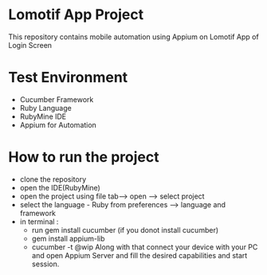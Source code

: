 # Lomotif App Project

This repository contains mobile automation using Appium on Lomotif App of Login Screen

# Test Environment
- Cucumber Framework
- Ruby Language
- RubyMine IDE
- Appium for Automation

# How to run the project
- clone the repository
- open the IDE(RubyMine)
- open the project using file tab--> open --> select project
- select the language - Ruby from preferences --> language and framework
- in terminal :
    - run gem install cucumber (if you donot install cucumber)
    - gem install appium-lib
    - cucumber -t @wip
    Along with that  connect your device with your PC and open Appium Server and fill the desired capabilities and start session.
    
    
